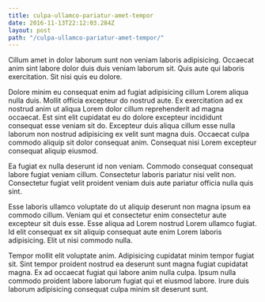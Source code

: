 ```yaml
---
title: culpa-ullamco-pariatur-amet-tempor
date: 2016-11-13T22:12:03.284Z
layout: post
path: "/culpa-ullamco-pariatur-amet-tempor/"
---
```


Cillum amet in dolor laborum sunt non veniam laboris adipisicing. Occaecat anim sint labore dolor duis duis veniam laborum sit. Quis aute qui laboris exercitation. Sit nisi quis eu dolore.

Dolore minim eu consequat enim ad fugiat adipisicing cillum Lorem aliqua nulla duis. Mollit officia excepteur do nostrud aute. Ex exercitation ad ex nostrud anim ut aliqua Lorem dolor cillum reprehenderit ad magna occaecat. Est sint elit cupidatat eu do dolore excepteur incididunt consequat esse veniam sit do. Excepteur duis aliqua cillum esse nulla laborum non nostrud adipisicing ex velit sunt magna duis. Occaecat culpa commodo aliquip sit dolor consequat anim. Consequat nisi Lorem excepteur consequat aliquip eiusmod.

Ea fugiat ex nulla deserunt id non veniam. Commodo consequat consequat labore fugiat veniam cillum. Consectetur laboris pariatur nisi velit non. Consectetur fugiat velit proident veniam duis aute pariatur officia nulla quis sint.

Esse laboris ullamco voluptate do ut aliquip deserunt non magna ipsum ea commodo cillum. Veniam qui et consectetur enim consectetur aute excepteur sit duis esse. Esse aliqua ad Lorem nostrud Lorem ullamco fugiat. Id elit consequat ex sit aliquip consequat aute enim Lorem laboris adipisicing. Elit ut nisi commodo nulla.

Tempor mollit elit voluptate anim. Adipisicing cupidatat minim tempor fugiat sit. Sint tempor proident nostrud ea deserunt sunt magna fugiat cupidatat magna. Ex ad occaecat fugiat qui labore anim nulla culpa. Ipsum nulla commodo proident labore laborum fugiat qui et eiusmod labore. Irure duis laborum adipisicing consequat culpa minim sit deserunt sunt.